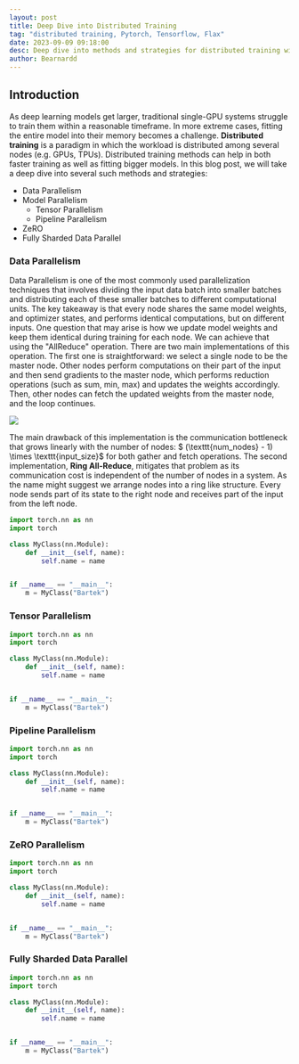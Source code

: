 ```yaml
---
layout: post
title: Deep Dive into Distributed Training 
tag: "distributed training, Pytorch, Tensorflow, Flax"
date: 2023-09-09 09:18:00
desc: Deep dive into methods and strategies for distributed training with code snippets for Pytorch Tensorflow as Flax
author: Bearnardd
---
```


## Introduction

As deep learning models get larger, traditional single-GPU systems struggle to train them within 
a reasonable timeframe. In more extreme cases, fitting the entire model into their memory becomes
a challenge. __Distributed training__ is a paradigm in which the workload is distributed among 
several nodes (e.g. GPUs, TPUs). Distributed training methods can help in both faster training as well as fitting
bigger models. In this blog post, we will take a deep dive into several such methods and strategies:
* Data Parallelism
* Model Parallelism
    * Tensor Parallelism
    * Pipeline Parallelism
* ZeRO
* Fully Sharded Data Parallel


### Data Parallelism

Data Parallelism is one of the most commonly used parallelization techniques that involves dividing the input data batch into smaller batches and distributing each of these smaller batches to different computational units. The key takeaway is that every node shares the same model weights, and optimizer states, and performs identical computations, but on different inputs. One question that may arise is how we update model weights and keep them identical during training for each node. We can achieve that using the "AllReduce" operation. There are two main implementations of this operation. The first one is straightforward: we select a single node to be the master node. Other nodes perform computations on their part of the input and then send gradients to the master node, which performs reduction operations (such as sum, min, max) and updates the weights accordingly. Then, other nodes can fetch the updated weights from the master node, and the loop continues.

![](../../../../assets/images/data_parallel.png)

The main drawback of this implementation is the communication bottleneck that grows linearly with the number of nodes: $ (\texttt{num\_nodes} - 1) \times \texttt{input\_size}$ for both gather and fetch operations. The second implementation,
__Ring All-Reduce__, mitigates that problem as its communication cost is independent of the number of nodes in a system. As the name might suggest
we arrange nodes into a ring like structure. Every node sends part of its state to the right node and receives part of the input from the left node.

```python
import torch.nn as nn
import torch

class MyClass(nn.Module):
    def __init__(self, name):
        self.name = name


if __name__ == "__main__":
    m = MyClass("Bartek")
```


### Tensor Parallelism

```python
import torch.nn as nn
import torch

class MyClass(nn.Module):
    def __init__(self, name):
        self.name = name


if __name__ == "__main__":
    m = MyClass("Bartek")
```


### Pipeline Parallelism

```python
import torch.nn as nn
import torch

class MyClass(nn.Module):
    def __init__(self, name):
        self.name = name


if __name__ == "__main__":
    m = MyClass("Bartek")
```


### ZeRO Parallelism

```python
import torch.nn as nn
import torch

class MyClass(nn.Module):
    def __init__(self, name):
        self.name = name


if __name__ == "__main__":
    m = MyClass("Bartek")
```


### Fully Sharded Data Parallel 

```python
import torch.nn as nn
import torch

class MyClass(nn.Module):
    def __init__(self, name):
        self.name = name


if __name__ == "__main__":
    m = MyClass("Bartek")
```